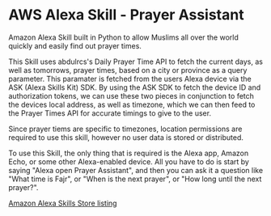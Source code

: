 # AWS Alexa Skill - Prayer Assistant
Amazon Alexa Skill built in Python to allow Muslims all over the world quickly and easily find out prayer times.

This Skill uses abdulrcs's Daily Prayer Time API to fetch the current days, as well as tomorrows, prayer times, based on a city or province as a query parameter. This paramater is fetched from the users Alexa device via the ASK (Alexa Skills Kit) SDK. By using the ASK SDK to fetch the device ID and authorization tokens, we can use these two pieces in conjunction to fetch the devices local address, as well as timezone, which we can then feed to the Prayer Times API for accurate timings to give to the user. 

Since prayer tiems are specific to timezones, location permissions are required to use this skill, however no user data is stored or distributed.

To use this Skill, the only thing that is required is the Alexa app, Amazon Echo, or some other Alexa-enabled device. All you have to do is start by saying "Alexa open Prayer Assistant", and then you can ask it a question like "What time is Fajr", or "When is the next prayer", or "How long until the next prayer?".

[Amazon Alexa Skills Store listing](https://www.amazon.com/dp/B0B4TY1CFS?ref&ref=cm_sw_em_r_as_dp_5zTgC8qnsdD6T)
